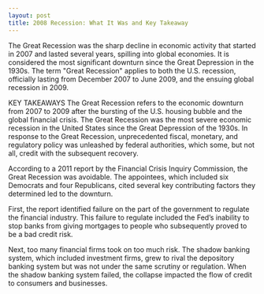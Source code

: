 ```yaml
---
layout: post
title: 2008 Recession: What It Was and Key Takeaway
---
```


The Great Recession was the sharp decline in economic activity that started in 2007 and lasted several years, spilling into global economies. It is considered the most significant downturn since the Great Depression in the 1930s. The term "Great Recession" applies to both the U.S. recession, officially lasting from December 2007 to June 2009, and the ensuing global recession in 2009.

KEY TAKEAWAYS
The Great Recession refers to the economic downturn from 2007 to 2009 after the bursting of the U.S. housing bubble and the global financial crisis.
The Great Recession was the most severe economic recession in the United States since the Great Depression of the 1930s.
In response to the Great Recession, unprecedented fiscal, monetary, and regulatory policy was unleashed by federal authorities, which some, but not all, credit with the subsequent recovery.


According to a 2011 report by the Financial Crisis Inquiry Commission, the Great Recession was avoidable. The appointees, which included six Democrats and four Republicans, cited several key contributing factors they determined led to the downturn.

First, the report identified failure on the part of the government to regulate the financial industry. This failure to regulate included the Fed’s inability to stop banks from giving mortgages to people who subsequently proved to be a bad credit risk.

Next, too many financial firms took on too much risk. The shadow banking system, which included investment firms, grew to rival the depository banking system but was not under the same scrutiny or regulation. When the shadow banking system failed, the collapse impacted the flow of credit to consumers and businesses.
